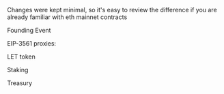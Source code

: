 Changes were kept minimal, so it's easy to review the difference if you are already familiar with eth mainnet contracts

Founding Event





EIP-3561 proxies:

LET token

Staking

Treasury

